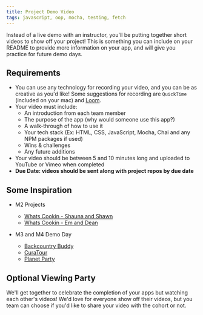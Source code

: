```yaml
---
title: Project Demo Video
tags: javascript, oop, mocha, testing, fetch
---
```

Instead of a live demo with an instructor, you'll be putting together short videos to show off your project! This is something you can include on your README to provide more information on your app, and will give you practice for future demo days. 

## Requirements

- You can use any technology for recording your video, and you can be as creative as you'd like! Some suggestions for recording are `QuickTime` (included on your mac) and [Loom](https://www.loom.com/). 
- Your video must include: 
  - An introduction from each team member
  - The purpose of the app (why would someone use this app?)
  - A walk-through of how to use it
  - Your tech stack (Ex: HTML, CSS, JavaScript, Mocha, Chai and any NPM packages if used)
  - Wins & challenges 
  - Any future additions 
- Your video should be between 5 and 10 minutes long and uploaded to YouTube or Vimeo when completed 
- **Due Date: videos should be sent along with project repos by due date**

## Some Inspiration
- M2 Projects
  - [Whats Cookin - Shauna and Shawn](https://www.youtube.com/watch?v=hDxN3t05VSM)
  - [Whats Cookin - Em and Dean](https://www.youtube.com/watch?v=uj78bhn0ra8)

- M3 and M4 Demo Day
  - [Backcountry Buddy](https://www.youtube.com/watch?v=zkG1MGQRh40)
  - [CuraTour](https://www.youtube.com/watch?v=OWIwZ5m_O1g)
  - [Planet Party](https://www.youtube.com/watch?v=XHJVaMba-GA)

## Optional Viewing Party
We'll get together to celebrate the completion of your apps but watching each other's videos! We'd love for everyone show off their videos, but you team can choose if you'd like to share your video with the cohort or not. 
